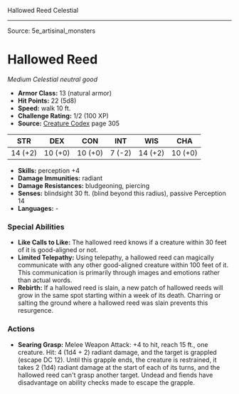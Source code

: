 <MonsterName/>Hallowed Reed</MonsterName>
<CreatureType/>Celestial</CreatureType>



---

Source: 5e_artisinal_monsters

# Hallowed Reed

*Medium* *Celestial* *neutral good*

- **Armor Class:** 13 (natural armor)
- **Hit Points:** 22 (5d8)
- **Speed:** walk 10 ft.
- **Challenge Rating:** 1/2 (100 XP)
- **Source:** [Creature Codex](https://koboldpress.com/kpstore/product/creature-codex-for-5th-edition-dnd) page 305

| STR | DEX | CON | INT | WIS | CHA |
| --- | --- | --- | --- | --- | --- |
| 14 (+2) | 10 (+0) | 10 (+0) | 7 (-2) | 14 (+2) | 10 (+0) |

- **Skills:** perception +4
- **Damage Immunities:** radiant
- **Damage Resistances:** bludgeoning, piercing
- **Senses:** blindsight 30 ft. (blind beyond this radius), passive Perception 14
- **Languages:** -

### Special Abilities

- **Like Calls to Like:** The hallowed reed knows if a creature within 30 feet of it is good-aligned or not.
- **Limited Telepathy:** Using telepathy, a hallowed reed can magically communicate with any other good-aligned creature within 100 feet of it. This communication is primarily through images and emotions rather than actual words.
- **Rebirth:** If a hallowed reed is slain, a new patch of hallowed reeds will grow in the same spot starting within a week of its death. Charring or salting the ground where a hallowed reed was slain prevents this resurgence.

### Actions

- **Searing Grasp:** Melee Weapon Attack: +4 to hit, reach 15 ft., one creature. Hit: 4 (1d4 + 2) radiant damage, and the target is grappled (escape DC 12). Until this grapple ends, the creature is restrained, it takes 2 (1d4) radiant damage at the start of each of its turns, and the hallowed reed can't grasp another target. Undead and fiends have disadvantage on ability checks made to escape the grapple.




